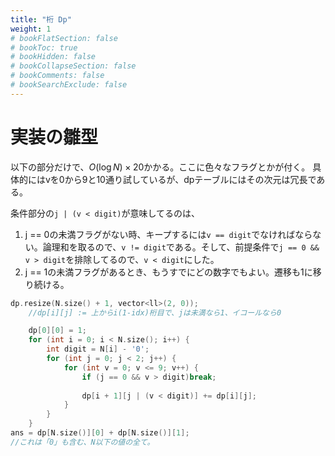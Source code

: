 ```yaml
---
title: "桁 Dp"
weight: 1
# bookFlatSection: false
# bookToc: true
# bookHidden: false
# bookCollapseSection: false
# bookComments: false
# bookSearchExclude: false
---
```


# 実装の雛型

以下の部分だけで、$O(\log N) \times 20$かかる。ここに色々なフラグとかが付く。
具体的にはvを0から9と10通り試しているが、dpテーブルにはその次元は冗長である。

条件部分の`j | (v < digit)`が意味してるのは、

1. j == 0の未満フラグがない時、キープするには`v == digit`でなければならない。論理和を取るので、`v != digit`である。そして、前提条件で`j == 0 && v > digit`を排除してるので、`v < digit`にした。
2. j == 1の未満フラグがあるとき、もうすでにどの数字でもよい。遷移も1に移り続ける。

```cpp
dp.resize(N.size() + 1, vector<ll>(2, 0));
	//dp[i][j] := 上からi(1-idx)桁目で、jは未満なら1、イコールなら0

	dp[0][0] = 1;
	for (int i = 0; i < N.size(); i++) {
		int digit = N[i] - '0';
		for (int j = 0; j < 2; j++) {
			for (int v = 0; v <= 9; v++) {
				if (j == 0 && v > digit)break;
				
				dp[i + 1][j | (v < digit)] += dp[i][j];
			}
		}
	}
ans = dp[N.size()][0] + dp[N.size()][1];
//これは「0」も含む、N以下の値の全て。
```